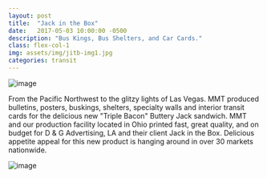 ```yaml
---
layout: post
title:  "Jack in the Box"
date:   2017-05-03 10:00:00 -0500
description: "Bus Kings, Bus Shelters, and Car Cards."
class: flex-col-1
img: assets/img/jitb-img1.jpg
categories: transit
---
```

![image](../../assets/img/jitb-hero.jpg "McDonalds hero image")

<span>F</span>rom the Pacific Northwest to the glitzy lights of Las Vegas. MMT produced bulletins, posters, buskings, shelters, specialty walls and interior transit cards for the delicious new "Triple Bacon" Buttery Jack sandwich. MMT and our production facility located in Ohio printed fast, great quality, and on budget for D & G Advertising, LA and their client Jack in the Box. Delicious appetite appeal for this new product is hanging around in over 30 markets nationwide.

![image](../../assets/img/jitb-img2.jpg "McDonalds hero image")

